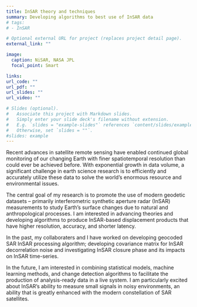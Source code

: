 ```yaml
---
title: InSAR theory and techniques
summary: Developing algorithms to best use of InSAR data
# tags:
# - InSAR

# Optional external URL for project (replaces project detail page).
external_link: ""

image:
  caption: NiSAR, NASA JPL
  focal_point: Smart

links:
url_code: ""
url_pdf: ""
url_slides: ""
url_video: ""

# Slides (optional).
#   Associate this project with Markdown slides.
#   Simply enter your slide deck's filename without extension.
#   E.g. `slides = "example-slides"` references `content/slides/example-slides.md`.
#   Otherwise, set `slides = ""`.
#slides: example
---
```


Recent advances in satellite remote sensing have enabled continued global monitoring of our changing Earth with finer spatiotemporal resolution than could ever be achieved before. With exponential growth in data volume, a significant challenge in earth science research is to efficiently and accurately utilize these data to solve the world’s enormous resource and environmental issues.

The central goal of my research is to promote the use of modern geodetic datasets – primarily interferometric synthetic aperture radar (InSAR) measurements to study Earth’s surface changes due to natural and anthropological processes. I am interested in advancing theories and developing algorithms to produce InSAR-based displacement products that have higher resolution, accuracy, and shorter latency.

In the past, my collaboraters and I have worked on developing geocoded SAR InSAR processing algorithm; developing covariance matrix for InSAR decorrelation noise and investigating InSAR closure phase and its impacts on InSAR time-series.

In the future, I am interested in combining statistical models, machine learning methods, and change detection algorithms to facilitate the production of analysis-ready data in a live system. I am particularly excited about InSAR’s ability to measure small signals in noisy environments, an ability that is greatly enhanced with the modern constellation of SAR satellites.
